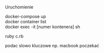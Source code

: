 Uruchomienie  

docker-compose up  
docker container list  
docker exec -it [numer kontenera] sh  

ruby c.rb  

podac slowo kluczowe np. macbook
poczekać